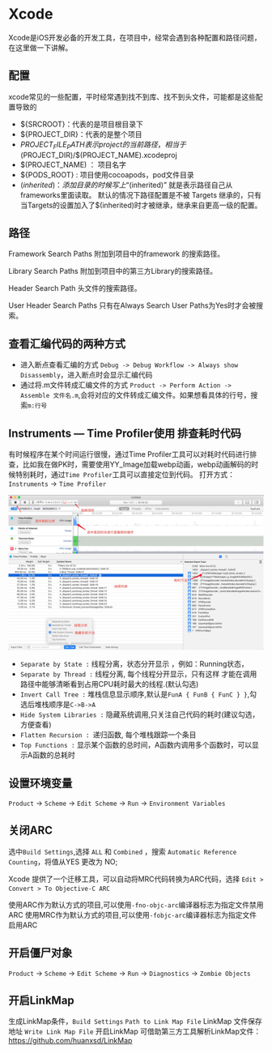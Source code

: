 # Xcode
Xcode是iOS开发必备的开发工具，在项目中，经常会遇到各种配置和路径问题，在这里做一下讲解。

## 配置
xcode常见的一些配置，平时经常遇到找不到库、找不到头文件，可能都是这些配置导致的

* ${SRCROOT}：代表的是项目根目录下
* ${PROJECT_DIR}：代表的是整个项目
* ${PROJECT_FILE_PATH}表示project的当前路径，相当于$(PROJECT_DIR)/$(PROJECT_NAME).xcodeproj
* $(PROJECT_NAME) ： 项目名字
* ${PODS_ROOT}  : 项目使用cocoapods，pod文件目录
* $(inherited)：添加目录的时候写上 “$(inherited)” 就是表示路径自己从frameworks里面读取。 默认的情况下路径配置是不被 Targets 继承的，只有当Targets的设置加入了$(inherited)时才被继承，继承来自更高一级的配置。


## 路径
Framework Search Paths
附加到项目中的framework 的搜索路径。

Library Search Paths
附加到项目中的第三方Library的搜索路径。

Header Search Path
头文件的搜索路径。

User Header Search Paths
只有在Always Search User Paths为Yes时才会被搜索。

## 查看汇编代码的两种方式
* 进入断点查看汇编的方式 `Debug -> Debug Workflow -> Always show Disassembly`，进入断点时会显示汇编代码
* 通过将.m文件转成汇编文件的方式 `Product -> Perform Action -> Assemble 文件名.m`,会将对应的文件转成汇编文件。如果想看具体的行号，搜索`m:行号`

## Instruments — Time Profiler使用 排查耗时代码
有时候程序在某个时间运行很慢，通过Time Profiler工具可以对耗时代码进行排查，比如我在做PK时，需要使用YY_Image加载webp动画，webp动画解码的时候特别耗时，通过`Time Profiler`工具可以直接定位到代码。
打开方式：`Instruments` -> `Time Profiler`

![](./imgs/ios_img_43.jpg)

* `Separate by State :` 线程分离，状态分开显示 ，例如：Running状态，
* `Separate by Thread :` 线程分离, 每个线程分开显示，只有这样 才能在调用路径中能够清晰看到占用CPU耗时最大的线程.(默认勾选)
* `Invert Call Tree :` 堆栈信息显示顺序,默认是`FunA { FunB { FunC } }`,勾选后堆栈顺序是`C->B->A`
* `Hide System Libraries :` 隐藏系统调用,只关注自己代码的耗时(建议勾选，方便查看)
* `Flatten Recursion : `递归函数, 每个堆栈跟踪一个条目
* `Top Functions :` 显示某个函数的总时间，A函数内调用多个函数时，可以显示A函数的总耗时

## 设置环境变量
`Product` -> `Scheme` -> `Edit Scheme` -> `Run` -> `Environment Variables`

## 关闭ARC
选中`Build Settings`,选择 `ALL` 和 `Combined` ，搜索 `Automatic Reference Counting`，将值从YES 更改为 NO;

Xcode 提供了一个迁移工具，可以自动将MRC代码转换为ARC代码，选择 `Edit > Convert > To Objective-C ARC`

使用ARC作为默认方式的项目,可以使用`-fno-objc-arc`编译器标志为指定文件禁用ARC
使用MRC作为默认方式的项目,可以使用`-fobjc-arc`编译器标志为指定文件启用ARC

## 开启僵尸对象
`Product` -> `Scheme` -> `Edit Scheme` -> `Run` -> `Diagnostics` -> `Zombie Objects`

## 开启LinkMap
生成LinkMap条件，`Build Settings` 
 `Path to Link Map File`  LinkMap 文件保存地址
 `Write Link Map File`  开启LinkMap
可借助第三方工具解析LinkMap文件： https://github.com/huanxsd/LinkMap
